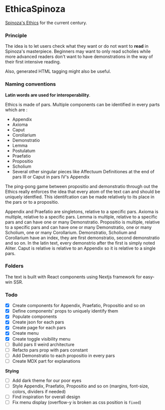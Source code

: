 # EthicaSpinoza

[Spinoza's Ethics](https://ethicaspinoza.netlify.com/) for the current century.

### Principle

The idea is to let users check what they want or do not want to **read** in Spinoza's masterpiece. Beginners may want to only read scholies while more advanced readers don't want to have demonstrations in the way of their first intensive reading.

Also, generated HTML tagging might also be useful.

### Naming conventions

**Latin words are used for interoperability**.

Ethics is made of pars. Multiple components can be identified in every parts which are :

- Appendix
- Axioma
- Caput
- Corollarium
- Demonstratio
- Lemma
- Postulatum
- Praefatio
- Propositio
- Scholium
- Several other singular pieces like Affectuum Definitiones at the end of pars III or Caput in pars IV's Appendix

The ping-pong game between propositio and demonstratio through out the Ethics really enforces the idea that every atom of the text can and should be uniquely identfied. This identifcation can be made relatively to its place in the pars or to a propositio.

Appendix and Praefatio are singletons, relative to a specific pars.
Axioma is multiple, relative to a specific pars.
Lemma is multiple, relative to a specific pars and can have one or many Demonstratio.
Propositio is multiple, relative to a specific pars and can have one or many Demonstratio, one or many Scholium, one or many Corollarium.
Demonstratio, Scholium and Corollarium have an index, they are first demonstratio, second demonstratio and so on. In the latin text, every demonstrio after the first is simply noted Aliter.
Caput is relative is relative to an Appendix so it is relative to a single pars.

### Folders

The text is built with React components using Nextjs framework for easy-win SSR.

### Todo

- [x] Create components for Appendix, Praefatio, Propositio and so on
- [x] Define components' props to uniquely identify them
- [x] Populate components
- [x] Create json for each pars
- [x] Create page for each pars
- [x] Create menu
- [x] Create toggle visibility menu
- [ ] Build pars II weird architecture
- [ ] Refacto pars prop with pars constant
- [ ] Add Demonstratio to each propositio in every pars
- [ ] Create MDX part for explanations

**Stying**
- [ ] Add dark theme for our poor eyes
- [ ] Style Appendix, Praefatio, Propositio and so on (margins, font-size, colors, dividers if needed)
- [ ] Find inspiration for overall design
- [ ] Fix menu display (overflow-y is broken as css position is `fixed`)
